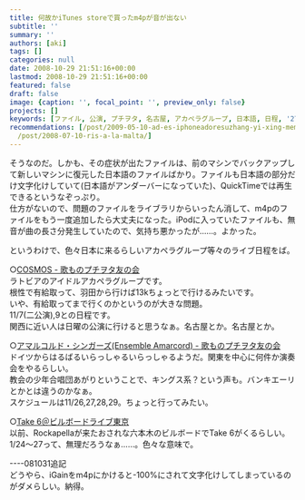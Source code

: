 ```yaml
---
title: 何故かiTunes storeで買ったm4pが音が出ない
subtitle: ''
summary: ''
authors: [aki]
tags: []
categories: null
date: 2008-10-29 21:51:16+00:00
lastmod: 2008-10-29 21:51:16+00:00
featured: false
draft: false
image: {caption: '', focal_point: '', preview_only: false}
projects: []
keywords: [ファイル, 公演, プチヲタ, 名古屋, アカペラグループ, 日本語, 日程, '27', マシン, '11']
recommendations: [/post/2009-05-10-ad-es-iphoneadoresuzhang-yi-xing-memo/, /post/2011-03-03-dropboxgahtmlgong-kai-wojian-dan-nisuru-at-acappella-eventguan-lian-matomesaitozuo-cheng-sitemita/,
  /post/2008-07-10-ris-a-la-malta/]
---
```

そうなのだ。しかも、その症状が出たファイルは、前のマシンでバックアップして新しいマシンに復元した日本語のファイルばかり。ファイルも日本語の部分だけ文字化けしていて(日本語がアンダーバーになっていた)、QuickTimeでは再生できるというなぞっぷり。  
仕方がないので、問題のファイルをライブラリからいったん消して、m4pのファイルをもう一度追加したら大丈夫になった。iPodに入っていたファイルも、無音が曲の長さ分発生していたので、気持ち悪かったが……。よかった。  
  
というわけで、色々日本に来るらしいアカペラグループ等々のライブ日程をば。  
  
○[COSMOS - 歌ものプチヲタ友の会](http://d.hatena.ne.jp/maru2004/20081023)  
ラトビアのアイドルアカペラグループです。  
根性で有給取って、羽田から行けば13kちょっとで行けるみたいです。  
いや、有給取ってまで行くのかというのが大きな問題。  
11/7(二公演),9との日程です。  
関西に近い人は日曜の公演に行けると思うなぁ。名古屋とか。名古屋とか。  
  
○[アマルコルド・シンガーズ(Ensemble Amarcord) - 歌ものプチヲタ友の会](http://d.hatena.ne.jp/maru2004/20081024/p1)  
ドイツからはるばるいらっしゃるいらっしゃるようだ。関東を中心に何件か演奏会をやるらしい。  
教会の少年合唱団あがりということで、キングス系？という声も。バンキエーリとかとは違うのかなぁ。  
スケジュールは11/26,27,28,29。ちょっと行ってみたい。  
  
○[Take 6＠ビルボードライブ東京](http://www.billboard-live.com/pg/shop/show/index.php?mode=detail1&event=6658&shop=1)  
以前、Rockapellaが来たおされな六本木のビルボードでTake 6がくるらしい。  
1/24〜27って、無理だろうなぁ……。色々な意味で。  
  
----081031追記  
どうやら、iGainをm4pにかけると-100%にされて文字化けしてしまっているのがダメらしい。納得。



